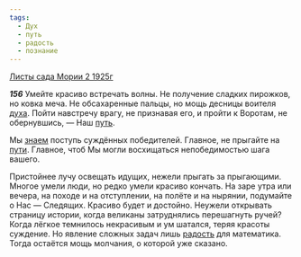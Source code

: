 ```yaml
---
tags:
  - Дух
  - путь
  - радость
  - познание
---
```


[Листы сада Мории 2 1925г](https://127.0.0.1:4002/agni/1925)

___156___
Умейте красиво встречать волны. Не получение сладких пирожков, но ковка меча. Не обсахаренные пальцы, но мощь десницы воителя [духа](../../../tags/#Дух). Пойти навстречу врагу, не признавая его, и пройти к Воротам, не обернувшись, — Наш [путь](../../../tags/#путь).   

Мы [знаем](../../../tags/#познание) поступь суждённых победителей. Главное, не прыгайте на [пути](../../../tags/#путь). Главное, чтоб Мы могли восхищаться непобедимостью шага вашего.   

Пристойнее лучу освещать идущих, нежели прыгать за прыгающими. Многое умели люди, но редко умели красиво кончать. На заре утра или вечера, на походе и на отступлении, на полёте и на нырянии, подумайте о Нас — Следящих. Красиво будет и достойно. Неужели открывать страницу истории, когда великаны затруднялись перешагнуть ручей? Когда лёгкое темнилось некрасивым и ум шатался, теряя красоты суждение. Но явление сложных задач лишь [радость](../../../tags/#радость) для математика. Тогда остаётся мощь молчания, о которой уже сказано.   

